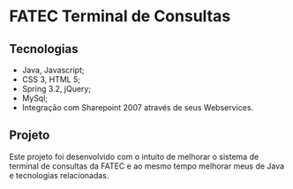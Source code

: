 # FATEC Terminal de Consultas

## Tecnologias

* Java, Javascript;
* CSS 3, HTML 5;
* Spring 3.2, jQuery;
* MySql;
* Integração com Sharepoint 2007 através de seus Webservices.

## Projeto

Este projeto foi desenvolvido com o intuito de melhorar o sistema de terminal de consultas da FATEC
e ao mesmo tempo melhorar meus de Java e tecnologias relacionadas.